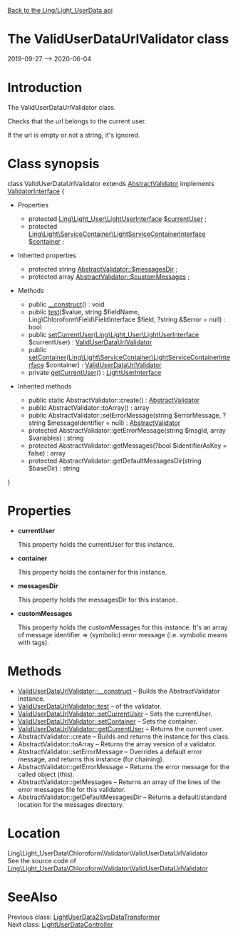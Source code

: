 [Back to the Ling/Light_UserData api](https://github.com/lingtalfi/Light_UserData/blob/master/doc/api/Ling/Light_UserData.md)



The ValidUserDataUrlValidator class
================
2019-09-27 --> 2020-06-04






Introduction
============

The ValidUserDataUrlValidator class.

Checks that the url belongs to the current user.


If the url is empty or not a string, it's ignored.



Class synopsis
==============


class <span class="pl-k">ValidUserDataUrlValidator</span> extends [AbstractValidator](https://github.com/lingtalfi/Chloroform/blob/master/doc/api/Ling/Chloroform/Validator/AbstractValidator.md) implements [ValidatorInterface](https://github.com/lingtalfi/Chloroform/blob/master/doc/api/Ling/Chloroform/Validator/ValidatorInterface.md) {

- Properties
    - protected [Ling\Light_User\LightUserInterface](https://github.com/lingtalfi/Light_User/blob/master/doc/api/Ling/Light_User/LightUserInterface.md) [$currentUser](#property-currentUser) ;
    - protected [Ling\Light\ServiceContainer\LightServiceContainerInterface](https://github.com/lingtalfi/Light/blob/master/doc/api/Ling/Light/ServiceContainer/LightServiceContainerInterface.md) [$container](#property-container) ;

- Inherited properties
    - protected string [AbstractValidator::$messagesDir](#property-messagesDir) ;
    - protected array [AbstractValidator::$customMessages](#property-customMessages) ;

- Methods
    - public [__construct](https://github.com/lingtalfi/Light_UserData/blob/master/doc/api/Ling/Light_UserData/Chloroform/Validator/ValidUserDataUrlValidator/__construct.md)() : void
    - public [test](https://github.com/lingtalfi/Light_UserData/blob/master/doc/api/Ling/Light_UserData/Chloroform/Validator/ValidUserDataUrlValidator/test.md)($value, string $fieldName, Ling\Chloroform\Field\FieldInterface $field, ?string &$error = null) : bool
    - public [setCurrentUser](https://github.com/lingtalfi/Light_UserData/blob/master/doc/api/Ling/Light_UserData/Chloroform/Validator/ValidUserDataUrlValidator/setCurrentUser.md)([Ling\Light_User\LightUserInterface](https://github.com/lingtalfi/Light_User/blob/master/doc/api/Ling/Light_User/LightUserInterface.md) $currentUser) : [ValidUserDataUrlValidator](https://github.com/lingtalfi/Light_UserData/blob/master/doc/api/Ling/Light_UserData/Chloroform/Validator/ValidUserDataUrlValidator.md)
    - public [setContainer](https://github.com/lingtalfi/Light_UserData/blob/master/doc/api/Ling/Light_UserData/Chloroform/Validator/ValidUserDataUrlValidator/setContainer.md)([Ling\Light\ServiceContainer\LightServiceContainerInterface](https://github.com/lingtalfi/Light/blob/master/doc/api/Ling/Light/ServiceContainer/LightServiceContainerInterface.md) $container) : [ValidUserDataUrlValidator](https://github.com/lingtalfi/Light_UserData/blob/master/doc/api/Ling/Light_UserData/Chloroform/Validator/ValidUserDataUrlValidator.md)
    - private [getCurrentUser](https://github.com/lingtalfi/Light_UserData/blob/master/doc/api/Ling/Light_UserData/Chloroform/Validator/ValidUserDataUrlValidator/getCurrentUser.md)() : [LightUserInterface](https://github.com/lingtalfi/Light_User/blob/master/doc/api/Ling/Light_User/LightUserInterface.md)

- Inherited methods
    - public static AbstractValidator::create() : [AbstractValidator](https://github.com/lingtalfi/Chloroform/blob/master/doc/api/Ling/Chloroform/Validator/AbstractValidator.md)
    - public AbstractValidator::toArray() : array
    - public AbstractValidator::setErrorMessage(string $errorMessage, ?string $messageIdentifier = null) : [AbstractValidator](https://github.com/lingtalfi/Chloroform/blob/master/doc/api/Ling/Chloroform/Validator/AbstractValidator.md)
    - protected AbstractValidator::getErrorMessage(string $msgId, array $variables) : string
    - protected AbstractValidator::getMessages(?bool $identifierAsKey = false) : array
    - protected AbstractValidator::getDefaultMessagesDir(string $baseDir) : string

}




Properties
=============

- <span id="property-currentUser"><b>currentUser</b></span>

    This property holds the currentUser for this instance.
    
    

- <span id="property-container"><b>container</b></span>

    This property holds the container for this instance.
    
    

- <span id="property-messagesDir"><b>messagesDir</b></span>

    This property holds the messagesDir for this instance.
    
    

- <span id="property-customMessages"><b>customMessages</b></span>

    This property holds the customMessages for this instance.
    It's an array of message identifier => (symbolic) error message (i.e. symbolic means with tags).
    
    



Methods
==============

- [ValidUserDataUrlValidator::__construct](https://github.com/lingtalfi/Light_UserData/blob/master/doc/api/Ling/Light_UserData/Chloroform/Validator/ValidUserDataUrlValidator/__construct.md) &ndash; Builds the AbstractValidator instance.
- [ValidUserDataUrlValidator::test](https://github.com/lingtalfi/Light_UserData/blob/master/doc/api/Ling/Light_UserData/Chloroform/Validator/ValidUserDataUrlValidator/test.md) &ndash; of the validator.
- [ValidUserDataUrlValidator::setCurrentUser](https://github.com/lingtalfi/Light_UserData/blob/master/doc/api/Ling/Light_UserData/Chloroform/Validator/ValidUserDataUrlValidator/setCurrentUser.md) &ndash; Sets the currentUser.
- [ValidUserDataUrlValidator::setContainer](https://github.com/lingtalfi/Light_UserData/blob/master/doc/api/Ling/Light_UserData/Chloroform/Validator/ValidUserDataUrlValidator/setContainer.md) &ndash; Sets the container.
- [ValidUserDataUrlValidator::getCurrentUser](https://github.com/lingtalfi/Light_UserData/blob/master/doc/api/Ling/Light_UserData/Chloroform/Validator/ValidUserDataUrlValidator/getCurrentUser.md) &ndash; Returns the current user.
- AbstractValidator::create &ndash; Builds and returns the instance for this class.
- AbstractValidator::toArray &ndash; Returns the array version of a validator.
- AbstractValidator::setErrorMessage &ndash; Overrides a default error message, and returns this instance (for chaining).
- AbstractValidator::getErrorMessage &ndash; Returns the error message for the called object (this).
- AbstractValidator::getMessages &ndash; Returns an array of the lines of the error messages file for this validator.
- AbstractValidator::getDefaultMessagesDir &ndash; Returns a default/standard location for the messages directory.





Location
=============
Ling\Light_UserData\Chloroform\Validator\ValidUserDataUrlValidator<br>
See the source code of [Ling\Light_UserData\Chloroform\Validator\ValidUserDataUrlValidator](https://github.com/lingtalfi/Light_UserData/blob/master/Chloroform/Validator/ValidUserDataUrlValidator.php)



SeeAlso
==============
Previous class: [LightUserData2SvpDataTransformer](https://github.com/lingtalfi/Light_UserData/blob/master/doc/api/Ling/Light_UserData/Chloroform/DataTransformer/LightUserData2SvpDataTransformer.md)<br>Next class: [LightUserDataController](https://github.com/lingtalfi/Light_UserData/blob/master/doc/api/Ling/Light_UserData/Controller/LightUserDataController.md)<br>
